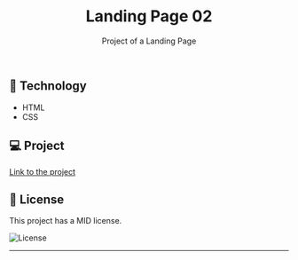<h1 align="center"> Landing Page 02 </h1>

<p align="center">
Project of a Landing Page
</p>

<br>

## 🚀 Technology

- HTML
- CSS

## 💻 Project

<a href="https://fernandakagami.github.io/html-css-projects/project02-landing-page/">Link to the project</a><br>

## :memo: License

This project has a MID license.

<img alt="License" src="https://img.shields.io/static/v1?label=license&message=MIT&color=49AA26&labelColor=000000">


---
